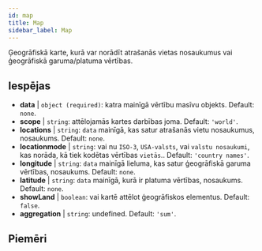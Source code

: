 ```yaml
---
id: map
title: Map
sidebar_label: Map
---
```


Ģeogrāfiskā karte, kurā var norādīt atrašanās vietas nosaukumus vai ģeogrāfiskā garuma/platuma vērtības.

## Iespējas

* __data__ | `object (required)`: katra mainīgā vērtību masīvu objekts. Default: `none`.
* __scope__ | `string`: attēlojamās kartes darbības joma. Default: `'world'`.
* __locations__ | `string`: `data` mainīgā, kas satur atrašanās vietu nosaukumus, nosaukums. Default: `none`.
* __locationmode__ | `string`: vai nu `ISO-3`, `USA-valsts`, vai `valstu nosaukumi`, kas norāda, kā tiek kodētas vērtības `vietās`.. Default: `'country names'`.
* __longitude__ | `string`: `data` mainīgā lieluma, kas satur ģeogrāfiskā garuma vērtības, nosaukums. Default: `none`.
* __latitude__ | `string`: `data` mainīgā, kurā ir platuma vērtības, nosaukums. Default: `none`.
* __showLand__ | `boolean`: vai kartē attēlot ģeogrāfiskos elementus. Default: `false`.
* __aggregation__ | `string`: undefined. Default: `'sum'`.


## Piemēri
